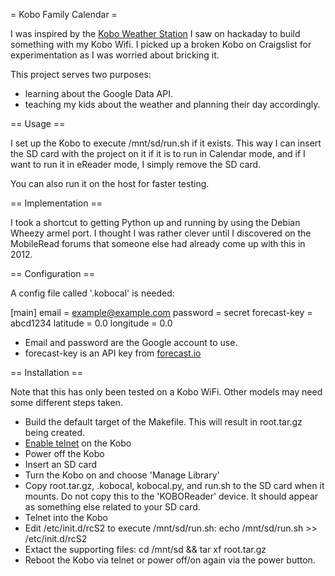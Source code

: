 = Kobo Family Calendar =

I was inspired by the [Kobo Weather Station](http://www.mobileread.com/forums/showthread.php?t=194376)
I saw on hackaday to build something with my Kobo Wifi. I picked up a broken
Kobo on Craigslist for experimentation as I was worried about bricking it.

This project serves two purposes:

* learning about the Google Data API.
* teaching my kids about the weather and planning their day accordingly.

== Usage ==

I set up the Kobo to execute /mnt/sd/run.sh if it exists. This way I can insert
the SD card with the project on it if it is to run in Calendar mode, and if I
want to run it in eReader mode, I simply remove the SD card.

You can also run it on the host for faster testing.

== Implementation ==

I took a shortcut to getting Python up and running by using the Debian Wheezy
armel port. I thought I was rather clever until I discovered on the MobileRead
forums that someone else had already come up with this in 2012.

== Configuration ==

A config file called '.kobocal' is needed:

  [main]
  email = example@example.com
  password = secret
  forecast-key = abcd1234
  latitude = 0.0
  longitude = 0.0

* Email and password are the Google account to use.
* forecast-key is an API key from [forecast.io](https://developer.forecast.io/register)

== Installation ==

Note that this has only been tested on a Kobo WiFi. Other models may need some
different steps taken.

* Build the default target of the Makefile. This will result in root.tar.gz
  being created.
* [Enable telnet](http://wiki.mobileread.com/wiki/Kobo_WiFi_Hacking#Enabling_Telnet_.26_FTP)
  on the Kobo
* Power off the Kobo
* Insert an SD card
* Turn the Kobo on and choose 'Manage Library'
* Copy root.tar.gz, .kobocal, kobocal.py, and run.sh to the SD card when it
  mounts. Do not copy this to the 'KOBOReader' device. It should appear as
  something else related to your SD card.
* Telnet into the Kobo
* Edit /etc/init.d/rcS2 to execute /mnt/sd/run.sh:
  echo /mnt/sd/run.sh >> /etc/init.d/rcS2
* Extact the supporting files:
  cd /mnt/sd && tar xf root.tar.gz
* Reboot the Kobo via telnet or power off/on again via the power button.
